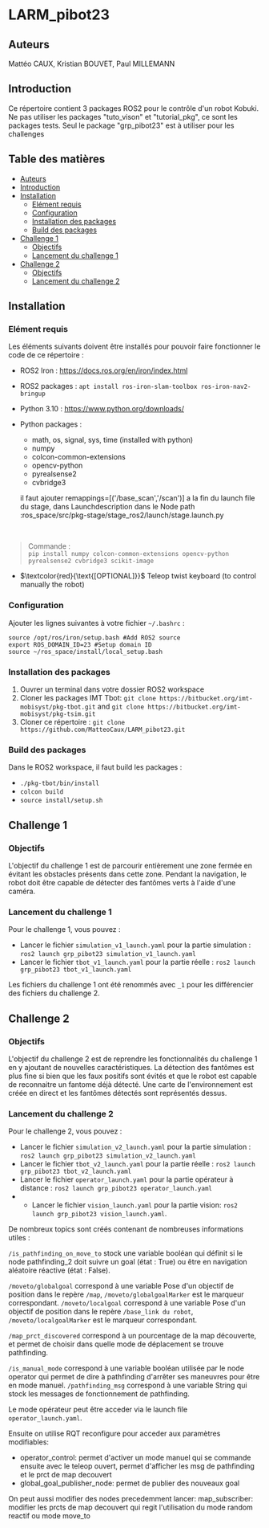 # LARM_pibot23 <!-- omit from toc -->

## Auteurs

Mattéo CAUX, Kristian BOUVET, Paul MILLEMANN

## Introduction
Ce répertoire contient 3 packages ROS2 pour le contrôle d'un robot Kobuki. 
Ne pas utiliser les packages "tuto_vison" et "tutorial_pkg", ce sont les packages tests. Seul le package "grp_pibot23" est à utiliser pour les challenges

## Table des matières <!-- omit from toc -->
- [Auteurs](#auteurs)
- [Introduction](#introduction)
- [Installation](#installation)
  - [Elément requis](#elément-requis)
  - [Configuration](#configuration)
  - [Installation des packages](#installation-des-packages)
  - [Build des packages](#build-des-packages)
- [Challenge 1](#challenge-1)
  - [Objectifs](#objectifs)
  - [Lancement du challenge 1](#lancement-du-challenge-1)
- [Challenge 2](#challenge-2)
  - [Objectifs](#objectifs-1)
  - [Lancement du challenge 2](#lancement-du-challenge-2)


## Installation
### Elément requis
Les éléments suivants doivent être installés pour pouvoir faire fonctionner le code de ce répertoire :
- ROS2 Iron : https://docs.ros.org/en/iron/index.html
- ROS2 packages : `apt install ros-iron-slam-toolbox ros-iron-nav2-bringup`
- Python 3.10 : https://www.python.org/downloads/
- Python packages :
    * math, os, signal, sys, time (installed with python)
    * numpy
    * colcon-common-extensions
    * opencv-python
    * pyrealsense2
    * cvbridge3
  
  il faut ajouter remappings=[('/base_scan','/scan')]
  a la fin du launch file du stage, dans Launchdescription dans le Node
  path :ros_space/src/pkg-stage/stage_ros2/launch/stage.launch.py
</br>

> Commande :  
> `pip install numpy colcon-common-extensions opencv-python pyrealsense2 cvbridge3 scikit-image`

-  $`\textcolor{red}{\text{[OPTIONAL]}}`$ Teleop twist keyboard (to control manually the robot)

### Configuration
Ajouter les lignes suivantes à votre fichier `~/.bashrc` :
```
source /opt/ros/iron/setup.bash #Add ROS2 source
export ROS_DOMAIN_ID=23 #Setup domain ID
source ~/ros_space/install/local_setup.bash
```

### Installation des packages
1. Ouvrer un terminal dans votre dossier ROS2 workspace
1. Cloner les packages IMT Tbot: `git clone https://bitbucket.org/imt-mobisyst/pkg-tbot.git` and `git clone https://bitbucket.org/imt-mobisyst/pkg-tsim.git`
1. Cloner ce répertoire : `git clone https://github.com/MatteoCaux/LARM_pibot23.git`


### Build des packages
Dans le ROS2 workspace, il faut build les packages :
- `./pkg-tbot/bin/install`
- `colcon build`
- `source install/setup.sh`


## Challenge 1

### Objectifs

L'objectif du challenge 1 est de parcourir entièrement une zone fermée en évitant les obstacles présents dans cette zone. Pendant la navigation, le robot doit être capable de détecter des fantômes verts à l'aide d'une caméra.

### Lancement du challenge 1

Pour le challenge 1, vous pouvez : 
- Lancer le fichier `simulation_v1_launch.yaml` pour la partie simulation : `ros2 launch grp_pibot23 simulation_v1_launch.yaml`
- Lancer le fichier `tbot_v1_launch.yaml` pour la partie réelle : `ros2 launch grp_pibot23 tbot_v1_launch.yaml`


Les fichiers du challenge 1 ont été renommés avec `_1` pour les différencier des fichiers du challenge 2.

## Challenge 2

### Objectifs

L'objectif du challenge 2 est de reprendre les fonctionnalités du challenge 1 en y ajoutant de nouvelles caractéristiques. La détection des fantômes est plus fine si bien que les faux positifs sont évités et que le robot est capable de reconnaitre un fantome déjà détecté. Une carte de l'environnement est créée en direct et les fantômes détectés sont représentés dessus.

### Lancement du challenge 2

Pour le challenge 2, vous pouvez :

- Lancer le fichier `simulation_v2_launch.yaml` pour la partie simulation : `ros2 launch grp_pibot23 simulation_v2_launch.yaml`
- Lancer le fichier `tbot_v2_launch.yaml` pour la partie réelle : `ros2 launch grp_pibot23 tbot_v2_launch.yaml`
- Lancer le fichier `operator_launch.yaml` pour la partie opérateur à distance : `ros2 launch grp_pibot23 operator_launch.yaml`
- - Lancer le fichier `vision_launch.yaml` pour la partie vision: `ros2 launch grp_pibot23 vision_launch.yaml`.

De nombreux topics sont créés contenant de nombreuses informations utiles :

`/is_pathfinding_on_move_to` stock une variable booléan qui définit si le node pathfinding_2 doit suivre un goal (état : True) ou être en navigation aléatoire réactive (état : False).

`/moveto/globalgoal` correspond à une variable Pose d'un objectif de position dans le repère `/map`, `/moveto/globalgoalMarker` est le marqueur correspondant.
`/moveto/localgoal` correspond à une variable Pose d'un objectif de position dans le repère `/base_link du robot`, `/moveto/localgoalMarker` est le marqueur correspondant.

`/map_prct_discovered` correspond à un pourcentage de la map découverte, et permet de choisir dans quelle mode de déplacement se trouve pathfinding.

`/is_manual_mode` correspond à une variable booléan utilisée par le node operator qui permet de dire à pathfinding d'arrêter ses maneuvres pour être en mode manuel.
`/pathfinding_msg` correspond à une variable String qui stock les messages de fonctionnement de pathfinding.

Le mode opérateur peut être acceder via le launch file `operator_launch.yaml`.

Ensuite on utilise RQT reconfigure pour acceder aux paramètres modifiables:
- operator_control: permet d'activer un mode manuel qui se commande ensuite avec le teleop ouvert, permet d'afficher les msg de pathfinding et le prct de map decouvert
- global_goal_publisher_node: permet de publier des nouveaux goal

On peut aussi modifier des nodes precedemment lancer:
map_subscriber: modifier les prcts de map decouvert qui regit l'utilisation du mode random reactif ou mode move_to